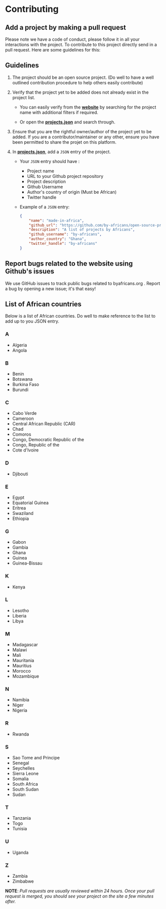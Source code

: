 # Contributing

## Add a project by making a pull request

Please note we have a code of conduct, please follow it in all your interactions with the project.
To contribute to this project directly send in a pull request. Here are some guidelines for this:

## Guidelines

1. The project should be an open source project. (Do well to have a well outlined contribution procedure to help others easily contribute)

2. Verify that the project yet to be added does not already exist in the project list.

    - You can easily verify from the  **[website](https://opensource.byafricans.org/)** by searching for the project name with additional filters if required.

    - Or open the **[projects.json](https://github.com/by-africans/open-source-projects/blob/master/projects.json)** and search through.

3. Ensure that you are the rightful owner/author of the project yet to be added. If you are a contributor/maintainer or any other, ensure you have been permitted to share the projet on this platform.

4. In **[projects.json](https://github.com/by-africans/open-source-projects/blob/master/projects.json)**, add a `JSON` entry of the project.

    - Your `JSON` entry should have :
        - Project name
        - URL to your Github project repository
        - Project description
        - Github Username
        - Author's country of origin (Must be African)
        - Twitter handle

    - Example of a `JSON` entry:

        ```json
        {
            "name": "made-in-africa",
            "github_url": "https://github.com/by-africans/open-source-projects",
            "description": "A list of projects by Africans",
            "github_username": "by-africans",
            "author_country": "Ghana",
            "twitter_handle": "by-africans"
        }
        ```

## Report bugs related to the website using Github's issues

We use GitHub issues to track public bugs related to byafricans.org . Report a bug by opening a new issue; it's that easy!

## List of African countries

Below is a list of African countries. Do well to make reference to the list to add up to you JSON entry.

### A

+ Algeria
+ Angola


### B
* Benin
* Botswana
* Burkina Faso
* Burundi


### C
* Cabo Verde
* Cameroon
* Central African Republic (CAR)
* Chad
* Comoros
* Congo, Democratic Republic of the
* Congo, Republic of the
* Cote d'Ivoire

### D
* Djibouti

### E
* Egypt
* Equatorial Guinea
* Eritrea
* Swaziland
* Ethiopia

### G
* Gabon
* Gambia
* Ghana
* Guinea
* Guinea-Bissau

### K
* Kenya

### L
* Lesotho
* Liberia
* Libya

### M
* Madagascar
* Malawi
* Mali
* Mauritania
* Mauritius
* Morocco
* Mozambique

### N
* Namibia
* Niger
* Nigeria

### R
* Rwanda

### S
* Sao Tome and Principe
* Senegal
* Seychelles
* Sierra Leone
* Somalia
* South Africa
* South Sudan
* Sudan

### T
* Tanzania
* Togo
* Tunisia

### U
* Uganda

### Z
* Zambia
* Zimbabwe

**NOTE**: _Pull requests are usually reviewed within 24 hours. Once your pull request is merged, you should see your project on the site a few minutes after._
